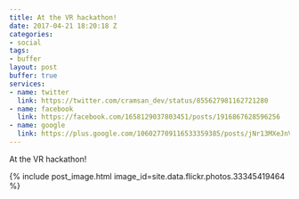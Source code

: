 ```yaml
---
title: At the VR hackathon!
date: 2017-04-21 18:20:18 Z
categories:
- social
tags:
- buffer
layout: post
buffer: true
services:
- name: twitter
  link: https://twitter.com/cramsan_dev/status/855627981162721280
- name: facebook
  link: https://facebook.com/1658129037803451/posts/1916867628596256
- name: google
  link: https://plus.google.com/106027709116533359385/posts/jNr13MXeJnV
---
```


At the VR hackathon!

{% include post_image.html image_id=site.data.flickr.photos.33345419464 %}
